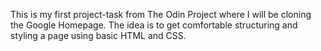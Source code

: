 This is my first project-task from The Odin Project where I will be cloning the Google Homepage. The idea is to get comfortable structuring and styling a page using basic HTML and CSS.